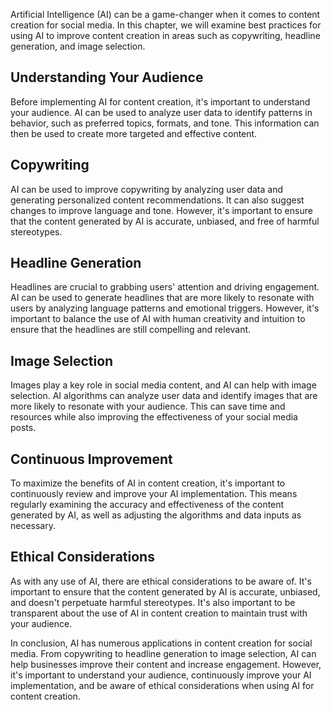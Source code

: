 

Artificial Intelligence (AI) can be a game-changer when it comes to content creation for social media. In this chapter, we will examine best practices for using AI to improve content creation in areas such as copywriting, headline generation, and image selection.

Understanding Your Audience
---------------------------

Before implementing AI for content creation, it's important to understand your audience. AI can be used to analyze user data to identify patterns in behavior, such as preferred topics, formats, and tone. This information can then be used to create more targeted and effective content.

Copywriting
-----------

AI can be used to improve copywriting by analyzing user data and generating personalized content recommendations. It can also suggest changes to improve language and tone. However, it's important to ensure that the content generated by AI is accurate, unbiased, and free of harmful stereotypes.

Headline Generation
-------------------

Headlines are crucial to grabbing users' attention and driving engagement. AI can be used to generate headlines that are more likely to resonate with users by analyzing language patterns and emotional triggers. However, it's important to balance the use of AI with human creativity and intuition to ensure that the headlines are still compelling and relevant.

Image Selection
---------------

Images play a key role in social media content, and AI can help with image selection. AI algorithms can analyze user data and identify images that are more likely to resonate with your audience. This can save time and resources while also improving the effectiveness of your social media posts.

Continuous Improvement
----------------------

To maximize the benefits of AI in content creation, it's important to continuously review and improve your AI implementation. This means regularly examining the accuracy and effectiveness of the content generated by AI, as well as adjusting the algorithms and data inputs as necessary.

Ethical Considerations
----------------------

As with any use of AI, there are ethical considerations to be aware of. It's important to ensure that the content generated by AI is accurate, unbiased, and doesn't perpetuate harmful stereotypes. It's also important to be transparent about the use of AI in content creation to maintain trust with your audience.

In conclusion, AI has numerous applications in content creation for social media. From copywriting to headline generation to image selection, AI can help businesses improve their content and increase engagement. However, it's important to understand your audience, continuously improve your AI implementation, and be aware of ethical considerations when using AI for content creation.
